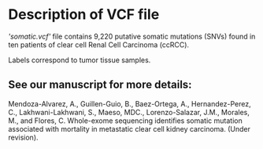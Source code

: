 # Description of VCF file
 

_'somatic.vcf'_ file contains 9,220 putative somatic mutations (SNVs) found in ten patients of clear cell Renal Cell Carcinoma (ccRCC).

Labels correspond to tumor tissue samples.


## See our manuscript for more details:
Mendoza-Alvarez, A., Guillen-Guio, B., Baez-Ortega, A., Hernandez-Perez, C., Lakhwani-Lakhwani, S., Maeso, MDC., Lorenzo-Salazar, J.M., Morales, M., and Flores, C. Whole-exome sequencing identifies somatic mutation associated with mortality in metastatic clear cell kidney carcinoma. (Under revision).
